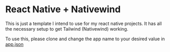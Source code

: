 # React Native + Nativewind

This is just a template I intend to use for my react native projects. 
It has all the necessary setup to get Tailwind (Nativewind) working.

To use this, please clone and change the app name to your desired value in [app.json](./app.json)
